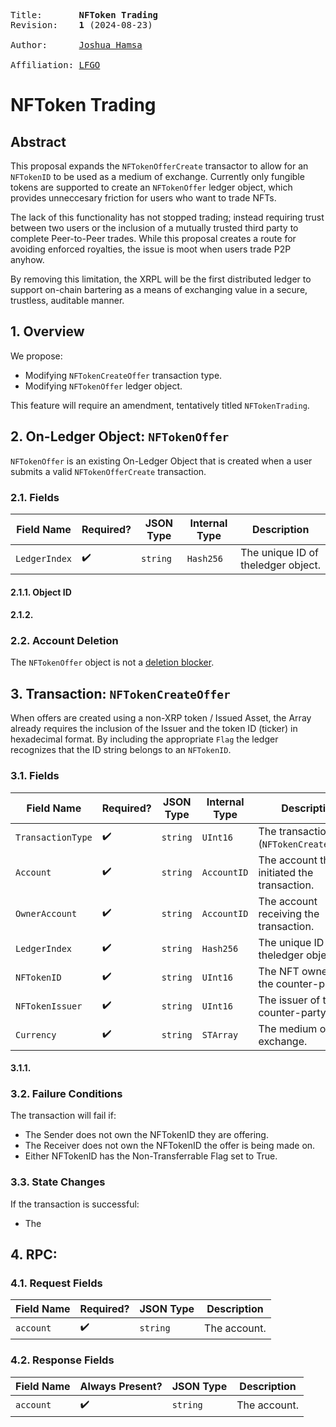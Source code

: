 <pre>
Title:       <b>NFToken Trading</b>
Revision:    <b>1</b> (2024-08-23)

Author:      <a href="mailto:josh.hamsa@gmail.com">Joshua Hamsa</a>

Affiliation: <a href="https://letseffinggo.com">LFGO</a>
</pre>

# NFToken Trading

## Abstract
This proposal expands the `NFTokenOfferCreate` transactor to allow for an `NFTokenID` to be used as a medium of exchange. Currently only fungible tokens are supported to create an `NFTokenOffer` ledger object, which provides unneccesary friction for users who want to trade NFTs. 

The lack of this functionality has not stopped trading; instead requiring trust between two users or the inclusion of a mutually trusted third party to complete Peer-to-Peer trades. While this proposal creates a route for avoiding enforced royalties, the issue is moot when users trade P2P anyhow. 

By removing this limitation, the XRPL will be the first distributed ledger to support on-chain bartering as a means of exchanging value in a secure, trustless, auditable manner.


## 1. Overview

We propose:
* Modifying `NFTokenCreateOffer` transaction type.
* Modifying `NFTokenOffer` ledger object.

This feature will require an amendment, tentatively titled `NFTokenTrading`.

## 2. On-Ledger Object: `NFTokenOffer`

`NFTokenOffer` is an existing On-Ledger Object that is created when a user submits a valid `NFTokenOfferCreate` transaction. 

### 2.1. Fields

| Field Name | Required? | JSON Type | Internal Type | Description |
|------------|-----------|-----------|---------------|-------------|
|`LedgerIndex`| ✔️|`string`|`Hash256`|The unique ID of theledger object.|


#### 2.1.1. Object ID

#### 2.1.2.

### 2.2. Account Deletion

The `NFTokenOffer` object is not a [deletion blocker](https://xrpl.org/docs/concepts/accounts/deleting-accounts/#requirements).

## 3. Transaction: `NFTokenCreateOffer`

When offers are created using a non-XRP token / Issued Asset, the Array already requires the inclusion of the Issuer and the token ID (ticker) in hexadecimal format. By including the appropriate `Flag` the ledger recognizes that the ID string belongs to an `NFTokenID`.

### 3.1. Fields

| Field Name | Required? | JSON Type | Internal Type | Description |
|------------|-----------|-----------|---------------|-------------|
|`TransactionType`| ✔️|`string`|`UInt16`|The transaction type (`NFTokenCreateOffer`).|
|`Account`| ✔️|`string`|`AccountID`|The account that initiated the transaction.|
|`OwnerAccount`| ✔️|`string`|`AccountID`|The account receiving the transaction.|
|`LedgerIndex`| ✔️|`string`|`Hash256`|The unique ID of theledger object.|
|`NFTokenID`| ✔️|`string`|`UInt16`|The NFT owned by the counter-party.|
|`NFTokenIssuer`| ✔️|`string`|`UInt16`|The issuer of the counter-party's NFT.|
|`Currency`| ✔️|`string`|`STArray`|The medium of exchange.|

#### 3.1.1. 

### 3.2. Failure Conditions
The transaction will fail if:
* The Sender does not own the NFTokenID they are offering.
* The Receiver does not own the NFTokenID the offer is being made on.
* Either NFTokenID has the Non-Transferrable Flag set to True.

### 3.3. State Changes

If the transaction is successful:
* The 

## 4. RPC:

### 4.1. Request Fields

| Field Name | Required? | JSON Type | Description |
|------------|-----------|-----------|-------------|
|`account`|✔️|`string`|The account.|

### 4.2. Response Fields

| Field Name | Always Present? | JSON Type | Description |
|------------|-----------------|-----------|------------|
|`account`|✔️|`string`|The account.|

<!--
## 5. Examples
Chris won an NFT with a trait he is not collecting. Becky wanted to win and owns an NFT that Chris wants. Becky offers to trade her NFT for Chris's prize. 

## 6. Invariants

## 7. Security
-->

<!--
## n+1. Open Questions


<!--
# Appendix

## Appendix A: FAQ

### A.1: 

<!--
# Appendix B: Alternate Designs
